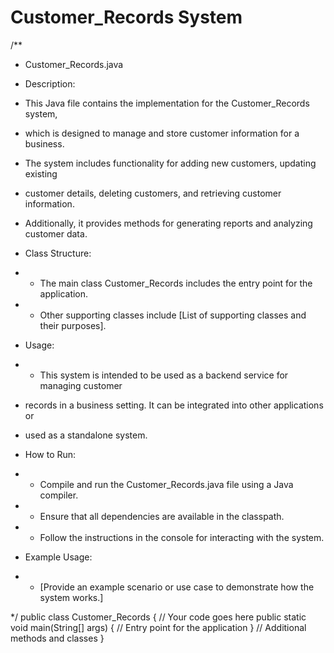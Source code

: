 # Customer_Records System

/**
 * Customer_Records.java
 
 * Description:
 * This Java file contains the implementation for the Customer_Records system,
 * which is designed to manage and store customer information for a business.
 * The system includes functionality for adding new customers, updating existing
 * customer details, deleting customers, and retrieving customer information.
 * Additionally, it provides methods for generating reports and analyzing customer data.


 * Class Structure:
 * - The main class Customer_Records includes the entry point for the application.
 * - Other supporting classes include [List of supporting classes and their purposes].
 
 * Usage:
 * - This system is intended to be used as a backend service for managing customer
 *   records in a business setting. It can be integrated into other applications or
 *   used as a standalone system.
 
 
 * How to Run:
 * - Compile and run the Customer_Records.java file using a Java compiler.
 * - Ensure that all dependencies are available in the classpath.
 * - Follow the instructions in the console for interacting with the system.
 
 * Example Usage:
 * - [Provide an example scenario or use case to demonstrate how the system works.]

 */
public class Customer_Records {
    // Your code goes here
    public static void main(String[] args) {
        // Entry point for the application
    }
    // Additional methods and classes
}
